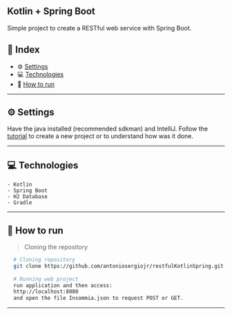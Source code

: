 ## Kotlin + Spring Boot

Simple project to create a RESTful web service with Spring Boot.

## 📌 Index
- ⚙ [Settings](#-settings)
- 💻 [Technologies](#-technologies)
- 🚀 [How to run](#-how-to-run)
---

## ⚙ Settings
  Have the java installed (recommended sdkman) and IntelliJ.
  Follow the [tutorial](https://kotlinlang.org/docs/jvm-spring-boot-restful.html) to create a new project or to understand how was it done.

---

## 💻 Technologies
    - Kotlin
    - Spring Boot
    - H2 Database
    - Gradle
---

## 🚀 How to run

  > Cloning the repository
  ```bash
    # Cloning repository
    git clone https://github.com/antoniosergiojr/restfulKotlinSpring.git
    
    # Running web project
    run application and then access: 
    http://localhost:8080
    and open the file Insommia.json to request POST or GET.
  ```
---
